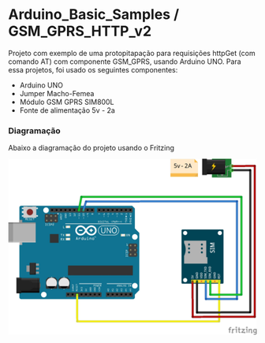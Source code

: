 # Arduino_Basic_Samples / GSM_GPRS_HTTP_v2
Projeto com exemplo de uma protopitapação para requisições httpGet (com comando AT) com componente GSM_GPRS, usando Arduino UNO. Para essa projetos, foi usado os seguintes componentes:

 - Arduino UNO
 - Jumper Macho-Femea
 - Módulo GSM GPRS SIM800L
 - Fonte de alimentação 5v - 2a

 ### Diagramação

Abaixo a diagramação do projeto usando o Fritzing

![](https://github.com/EduAraujoDev/Arduino_Basic_Samples/blob/master/GSM_GPRS_HTTP_v2/GSM_GPRS_HTTP_v2.jpg?raw=true)